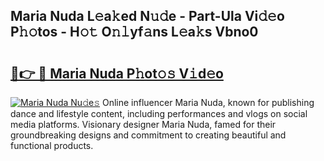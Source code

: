 ## Maria Nuda L𝚎a𝚔ed N𝚞𝚍e - Part-Ula Vi𝚍𝚎o P𝚑𝚘tos - H𝚘𝚝 O𝚗𝚕yf𝚊ns L𝚎a𝚔s Vbno0

# <h2><a href="http://kfewen.oniu.top/?m=Maria+Nuda">🔗👉 🔴 Maria Nuda P𝚑ot𝚘𝚜 V𝚒d𝚎o</a></h2>

[![Maria Nuda Nu𝚍e𝚜](https://i.imgur.com/0qMVB7G.gif)](http://kfewen.oniu.top/?m=Maria+Nuda)
Online influencer Maria Nuda, known for publishing dance and lifestyle content, including performances and vlogs on social media platforms. Visionary designer Maria Nuda, famed for their groundbreaking designs and commitment to creating beautiful and functional products.  
